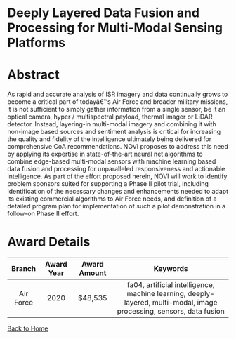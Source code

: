 
Deeply Layered Data Fusion and Processing for Multi-Modal Sensing Platforms
===========================================================================

# Abstract


As rapid and accurate analysis of ISR imagery and data continually grows to become a critical part of todayâ€™s Air Force and broader military missions, it is not sufficient to simply gather information from a single sensor, be it an optical camera, hyper / multispectral payload, thermal imager or LiDAR detector. Instead, layering-in multi-modal imagery and combining it with non-image based sources and sentiment analysis is critical for increasing the quality and fidelity of the intelligence ultimately being delivered for comprehensive CoA recommendations. NOVI proposes to address this need by applying its expertise in state-of-the-art neural net algorithms to combine edge-based multi-modal sensors with machine learning based data fusion and processing for unparalleled responsiveness and actionable intelligence. As part of the effort proposed herein, NOVI will work to identify problem sponsors suited for supporting a Phase II pilot trial, including identification of the necessary changes and enhancements needed to adapt its existing commercial algorithms to Air Force needs, and definition of a detailed program plan for implementation of such a pilot demonstration in a follow-on Phase II effort.  

# Award Details

|Branch|Award Year|Award Amount|Keywords|
| :---: | :---: | :---: | :---: |
|Air Force|2020|$48,535|fa04, artificial intelligence, machine learning, deeply-layered, multi-modal, image processing, sensors, data fusion|
  
  


[Back to Home](https://github.com/chrischow/dod_sbir_awards#1646)